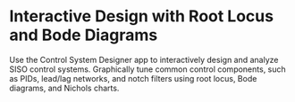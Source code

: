 # **Interactive Design with Root Locus and Bode Diagrams**

Use the Control System Designer app to interactively design and analyze SISO control systems. Graphically tune common control components, such as PIDs, lead/lag networks, and notch filters using root locus, Bode diagrams, and Nichols charts.
